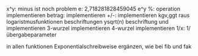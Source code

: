 x^y: minus ist noch problem
e: 2,718281828459045
e^y
%: operation implementieren
betrag: implementieren
+/-: implementieren
kgv,ggt raus
logaristmusfunktionen beschriftungen
ysqrt(n) beschriftung und implementieren
3-wurzel implementieren
4-wurzel implementieren
1/x: 1/übergabeparameter

in allen funktionen Exponentialschreibweise ergänzen, wie bei fib und fak


